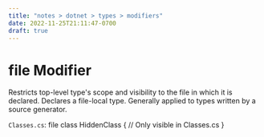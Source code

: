 ```yaml
---
title: "notes > dotnet > types > modifiers"
date: 2022-11-25T21:11:47-0700
draft: true
---
```

# file Modifier
Restricts top-level type's scope and visibility to the file in which it is declared.
Declares a file-local type.
Generally applied to types written by a source generator.

`Classes.cs`:
file class HiddenClass {
// Only visible in Classes.cs
}

